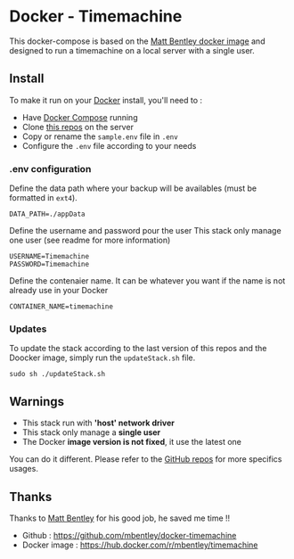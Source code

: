 # Docker - Timemachine

This docker-compose is based on the [Matt Bentley docker image](https://hub.docker.com/r/mbentley/timemachine) and designed to run a timemachine on a local server with a single user.



## Install

To make it run on your [Docker](https://www.docker.com/) install, you'll need to :

- Have [Docker Compose](https://docs.docker.com/compose/install/) running
- Clone [this repos](https://github.com/SergeBregliano/docker-timemachine) on the server
- Copy or rename the ``sample.env`` file in ``.env``
- Configure the ``.env`` file according to your needs

### .env configuration

Define the data path where your backup will be availables (must be formatted in ``ext4``).
```shell
DATA_PATH=./appData
```

Define the username and password pour the user
This stack only manage one user (see readme for more information)

```shell
USERNAME=Timemachine
PASSWORD=Timemachine
```

Define the contenaier name. It can be whatever you want if the name is not already use in your Docker

```shell
CONTAINER_NAME=timemachine
```

### Updates

To update the stack according to the last version of this repos and the Doocker image, simply run the ``updateStack.sh`` file.

```shell
sudo sh ./updateStack.sh
```



## Warnings

- This stack run with **'host' network driver**
- This stack only manage a **single user**
- The Docker **image version is not fixed**, it use the latest one

You can do it different. Please refer to the [GitHub repos](https://github.com/mbentley/docker-timemachine) for more specifics usages.



## Thanks

Thanks to [Matt Bentley](https://www.mbentley.net/) for his good job, he saved me time !!

- Github : https://github.com/mbentley/docker-timemachine
- Docker image : https://hub.docker.com/r/mbentley/timemachine